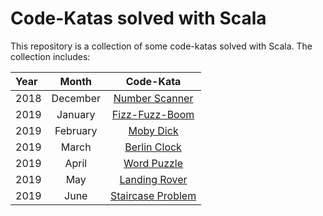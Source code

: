 # Code-Katas solved with Scala

This repository is a collection of some code-katas solved with Scala. The collection includes:

| Year |  Month   |                        Code-Kata                              |
|:-----|:--------:|:-------------------------------------------------------------:|
| 2018 | December | [Number Scanner](kata_2018-12-number-scanner/readme.md)       |
| 2019 | January  | [Fizz-Fuzz-Boom](kata_2019-01-fizz-fuzz-boom/readme.md)       |
| 2019 | February | [Moby Dick](kata_2019-02-moby-dick/readme.md)                 |
| 2019 | March    | [Berlin Clock](kata_2019-03-berlin-clock/readme.md)           |
| 2019 | April    | [Word Puzzle](kata_2019-04-word-puzzle/readme.md)             |
| 2019 | May      | [Landing Rover](kata_2019-05-landing-rover/readme.md)         |
| 2019 | June     | [Staircase Problem](kata_2019-06-staircase-problem/readme.md) |